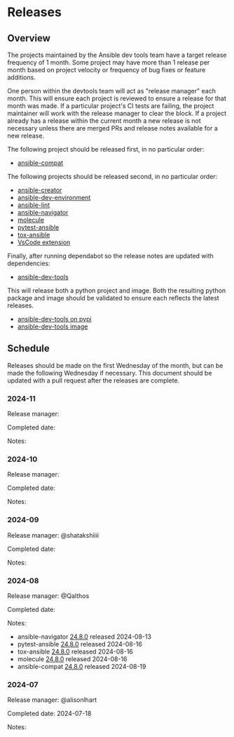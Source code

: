 # Releases

## Overview

The projects maintained by the Ansible dev tools team have a target release frequency of 1 month. Some project may have more than 1 release per month based on project velocity or frequency of bug fixes or feature additions.

One person within the devtools team will act as "release manager" each month. This will ensure each project is reviewed to ensure a release for that month was made. If a particular project's CI tests are failing, the project maintainer will work with the release manager to clear the block. If a project already has a release within the current month a new release is not necessary unless there are merged PRs and release notes available for a new release.

The following project should be released first, in no particular order:

- [ansible-compat](https://github.com/ansible/ansible-compat/releases)

The following projects should be released second, in no particular order:

- [ansible-creator](https://github.com/ansible/ansible-creator/releases)
- [ansible-dev-environment](https://github.com/ansible/ansible-dev-environment/releases)
- [ansible-lint](https://github.com/ansible/ansible-lint/releases)
- [ansible-navigator](https://github.com/ansible/ansible-navigator/releases)
- [molecule](https://github.com/ansible/ansible-molecule/releases)
- [pytest-ansible](https://github.com/ansible/ansible-creator/releases)
- [tox-ansible](https://github.com/ansible/tox-ansible/releases)
- [VsCode extension](https://github.com/ansible/vscode-ansible/releases)

Finally, after running dependabot so the release notes are updated with dependencies:

- [ansible-dev-tools](https://github.com/ansible/ansible-dev-tools/releases)

This will release both a python project and image. Both the resulting python package and image should be validated to ensure each reflects the latest releases.

- [ansible-dev-tools on pypi](https://pypi.org/project/ansible-dev-tools/#history)
- [ansible-dev-tools image](https://github.com/ansible/ansible-dev-tools/pkgs/container/community-ansible-dev-tools)

## Schedule

Releases should be made on the first Wednesday of the month, but can be made the following Wednesday if necessary. This document should be updated with a pull request after the releases are complete.

### 2024-11

Release manager:

Completed date:

Notes:

### 2024-10

Release manager:

Completed date:

Notes:

### 2024-09

Release manager: @shatakshiiii

Completed date:

Notes:

### 2024-08

Release manager: @Qalthos

Completed date:

Notes:

- ansible-navigator [24.8.0](https://github.com/ansible/ansible-navigator/releases/tag/v24.8.0) released 2024-08-13
- pytest-ansible [24.8.0](https://github.com/ansible/pytest-ansible/releases/tag/v24.8.0) released 2024-08-16
- tox-ansible [24.8.0](https://github.com/ansible/tox-ansible/releases/tag/v24.8.0) released 2024-08-16
- molecule [24.8.0](https://github.com/ansible/molecule/releases/tag/v24.8.0) released 2024-08-16
- ansible-compat [24.8.0](https://github.com/ansible/ansible-compat/releases/tag/v24.8.0) released 2024-08-19

### 2024-07

Release manager: @alisonlhart

Completed date: 2024-07-18

Notes:
